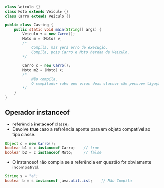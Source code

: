 ```java
class Veiculo {}
class Moto extends Veiculo {}
class Carro extends Veiculo {}

public class Casting {
    public static void main(String[] args) {
        Veiculo v = new Carro();
        Moto m = (Moto) v;  
        /*
            Compila, mas gera erro de execução.
            Compila, pois Carro e Moto herdam de Veiculo.
        */

        Carro c = new Carro();
        Moto m2 = (Moto) c;
        /*
            Não compila.
            O compilador sabe que essas duas classes não possuem ligação.
        */
    }
}
```

## Operador instanceof

- referência <strong> instaceof </strong> classe;
- Devolve <strong> true </strong> caso a referência aponte para um objeto compatível ao tipo classe.

```java
Object c = new Carro();
boolean b1 = c instanceof Carro;    // true
boolean b2 = c instanceof Moto;     // false
```

- O instanceof não compila se a referência em questão for obviamente incompatível.

```java
String s = "a";
boolean b = s instanceof java.util.List;    // Não Compila
```
